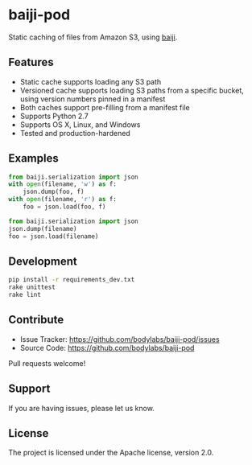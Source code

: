 baiji-pod
=========

Static caching of files from Amazon S3, using [baiji][].

[baiji]: http://github.com/bodylabs/baiji


Features
--------

- Static cache supports loading any S3 path
- Versioned cache supports loading S3 paths from a specific bucket, using
  version numbers pinned in a manifest
- Both caches support pre-filling from a manifest file
- Supports Python 2.7
- Supports OS X, Linux, and Windows
- Tested and production-hardened


Examples
--------

```py
from baiji.serialization import json
with open(filename, 'w') as f:
    json.dump(foo, f)
with open(filename, 'r') as f:
    foo = json.load(foo, f)
```

```py
from baiji.serialization import json
json.dump(filename)
foo = json.load(filename)
```


Development
-----------

```sh
pip install -r requirements_dev.txt
rake unittest
rake lint
```


Contribute
----------

- Issue Tracker: https://github.com/bodylabs/baiji-pod/issues
- Source Code: https://github.com/bodylabs/baiji-pod

Pull requests welcome!


Support
-------

If you are having issues, please let us know.


License
-------

The project is licensed under the Apache license, version 2.0.
